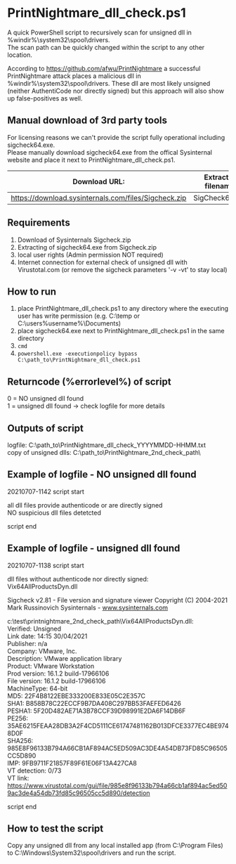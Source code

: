 # PrintNightmare_dll_check.ps1

A quick PowerShell script to recursively scan for unsigned dll in %windir%\system32\spool\drivers.  
The scan path can be quickly changed within the script to any other location.

According to https://github.com/afwu/PrintNightmare a successful PrintNightmare attack places a malicious dll in %windir%\system32\spool\drivers.
These dll are most likely unsigned (neither AuthentiCode nor directly signed) but this approach will also show up false-positives as well.


Manual download of 3rd party tools
----------------------------------

For licensing reasons we can't provide the script fully operational including sigcheck64.exe.  
Please manually download sigcheck64.exe from the offical Sysinternal website and place it next to PrintNightmare_dll_check.ps1.

|Download URL: | Extracted filename: |
| ------------ | ------------------- |
|https://download.sysinternals.com/files/Sigcheck.zip |	SigCheck64.exe |


Requirements
------------
1. Download of Sysinternals Sigcheck.zip
2. Extracting of sigcheck64.exe from Sigcheck.zip
3. local user rights (Admin permission NOT required)
4. Internet connection for external check of unsigned dll with Virustotal.com (or remove the sigcheck parameters '-v -vt' to stay local)


How to run
----------
1. place PrintNightmare_dll_check.ps1 to any directory where the executing user has write permission (e.g. C:\temp or C:\users\%username%\Documents)
2. place sigcheck64.exe next to PrintNightmare_dll_check.ps1 in the same directory
3. `cmd`
4. `powershell.exe -executionpolicy bypass C:\path_to\PrintNightmare_dll_check.ps1`


Returncode (%errorlevel%) of script
-----------------------------------
0 = NO unsigned dll found  
1 = unsigned dll found -> check logfile for more details  


Outputs of script
-----------------
logfile: C:\path_to\PrintNightmare_dll_check_YYYYMMDD-HHMM.txt  
copy of unsigned dlls: C:\path_to\PrintNightmare_2nd_check_path\


Example of logfile - NO unsigned dll found
------------------------------------------
20210707-1142
script start

all dll files provide authenticode or are directly signed  
NO suspicious dll files detetcted

script end


Example of logfile - unsigned dll found
---------------------------------------
20210707-1138
script start

dll files without authenticode nor directly signed:  
Vix64AllProductsDyn.dll


Sigcheck v2.81 - File version and signature viewer
Copyright (C) 2004-2021 Mark Russinovich
Sysinternals - www.sysinternals.com

c:\test\printnightmare_2nd_check_path\Vix64AllProductsDyn.dll:  
	Verified:	Unsigned  
	Link date:	14:15 30/04/2021  
	Publisher:	n/a  
	Company:	VMware, Inc.  
	Description:	VMware application library  
	Product:	VMware Workstation  
	Prod version:	16.1.2 build-17966106  
	File version:	16.1.2 build-17966106  
	MachineType:	64-bit  
	MD5:	22F4B8122EBE333200E833E05C2E357C  
	SHA1:	B858B78C22ECCF9B7DA408C297BB53FAEFED6426  
	PESHA1:	5F20D482AE71A3B78CCF39D98991E2DA6F14DB6F  
	PE256:	35AE6215FEAA28DB3A2F4CD5111CE61747481162B013DFCE3377EC4BE9748D0F  
	SHA256:	985E8F96133B794A66CB1AF894AC5ED509AC3DE4A54DB73FD85C96505CC5D890  
	IMP:	9FB9711F21857F89F61E06F13A427CA8  
	VT detection:	0/73  
	VT link:	https://www.virustotal.com/gui/file/985e8f96133b794a66cb1af894ac5ed509ac3de4a54db73fd85c96505cc5d890/detection  

script end


How to test the script
----------------------
Copy any unsigned dll from any local installed app (from C:\Program Files) to C:\Windows\System32\spool\drivers and run the script.
